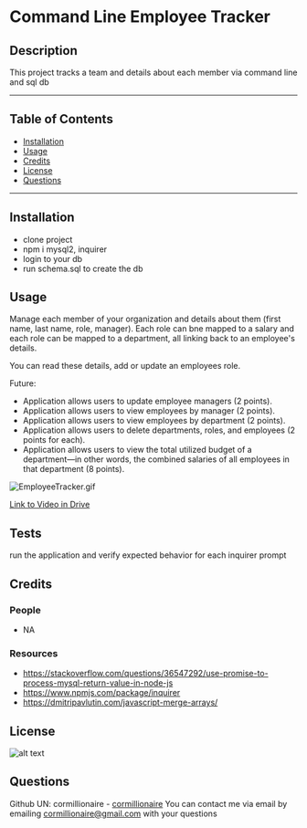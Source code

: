 # Command Line Employee Tracker
## Description
This project tracks a team and details about each member via command line and sql db

---
## Table of Contents
- [Installation](#installation)
- [Usage](#usage)
- [Credits](#credits)
- [License](#license)
- [Questions](#questions)
---
## Installation
- clone project
- npm i mysql2, inquirer
- login to  your db
- run schema.sql to create the db

## Usage
Manage each member of your organization and details about them (first name, last name, role, manager). Each role can bne mapped to a salary and each role can be mapped to a department, all linking back to an employee's details. 

You can read these details, add or update an employees role. 

Future: 
* Application allows users to update employee managers (2 points).
* Application allows users to view employees by manager (2 points).
* Application allows users to view employees by department (2 points).
* Application allows users to delete departments, roles, and employees (2 points for each).
* Application allows users to view the total utilized budget of a department&mdash;in other words, the combined salaries of all employees in that department (8 points).

![EmployeeTracker.gif](./images/EmployeeTracker.gif)

[Link to Video in Drive](https://drive.google.com/file/d/10MMN6oisy4y6zeyEto8vpUOuRztU2OdK/view)
## Tests
run the application and verify expected behavior for each inquirer prompt
## Credits
### People
- NA
### Resources
- https://stackoverflow.com/questions/36547292/use-promise-to-process-mysql-return-value-in-node-js
- https://www.npmjs.com/package/inquirer
- https://dmitripavlutin.com/javascript-merge-arrays/


## License
![alt text](https://img.shields.io/static/v1?label=ISC&message=ISC&color=brightgreen&style=plastic)
## Questions
Github UN: cormillionaire - [cormillionaire](https://github.com/cormillionaire)
You can contact me via email by emailing cormillionaire@gmail.com with your questions
